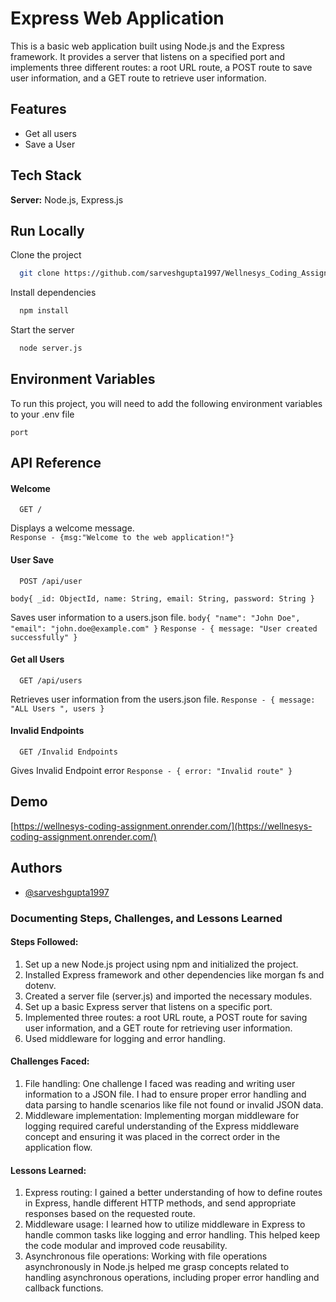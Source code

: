 # Express Web Application

This is a basic web application built using Node.js and the Express framework. It provides a server that listens on a specified port and implements three different routes: a root URL route, a POST route to save user information, and a GET route to retrieve user information.


## Features

- Get all users
- Save a User

## Tech Stack

**Server:** Node.js, Express.js


## Run Locally

Clone the project

```bash
  git clone https://github.com/sarveshgupta1997/Wellnesys_Coding_Assignment.git
```

Install dependencies

```bash
  npm install
```

Start the server

```bash
  node server.js
```

## Environment Variables

To run this project, you will need to add the following environment variables to your .env file


`port`


## API Reference

#### Welcome

```http
  GET /
```

Displays a welcome message.  
`Response - {msg:"Welcome to the web application!"} `

#### User Save

```http
  POST /api/user
```
`body{
  _id: ObjectId,
  name: String,
  email: String,
  password: String
}`

Saves user information to a users.json file.
`body{
  "name": "John Doe",
  "email": "john.doe@example.com"
}`
`Response - { message: "User created successfully" } `

#### Get all Users

```http
  GET /api/users
```

Retrieves user information from the users.json file.
`Response - { message: "ALL Users ", users } `


#### Invalid Endpoints

```http
  GET /Invalid Endpoints
```
Gives Invalid Endpoint error
`Response - { error: "Invalid route" } `


## Demo

[https://wellnesys-coding-assignment.onrender.com/](https://wellnesys-coding-assignment.onrender.com/)

## Authors

- [@sarveshgupta1997](https://github.com/sarveshgupta1997)


### Documenting Steps, Challenges, and Lessons Learned

#### Steps Followed:
1. Set up a new Node.js project using npm and initialized the project.
2. Installed Express framework and other dependencies like morgan fs and dotenv.
3. Created a server file (server.js) and imported the necessary modules.
4. Set up a basic Express server that listens on a specific port.
5. Implemented three routes: a root URL route, a POST route for saving user information, and a GET route for retrieving user information.
6. Used middleware for logging and error handling.

#### Challenges Faced:
1. File handling: One challenge I faced was reading and writing user information to a JSON file. I had to ensure proper error handling and data parsing to handle scenarios like file not found or invalid JSON data.
2. Middleware implementation: Implementing morgan middleware for logging  required careful understanding of the Express middleware concept and ensuring it was placed in the correct order in the application flow.

#### Lessons Learned:
1. Express routing: I gained a better understanding of how to define routes in Express, handle different HTTP methods, and send appropriate responses based on the requested route.
2. Middleware usage: I learned how to utilize middleware in Express to handle common tasks like logging and error handling. This helped keep the code modular and improved code reusability.
3. Asynchronous file operations: Working with file operations asynchronously in Node.js helped me grasp concepts related to handling asynchronous operations, including proper error handling and callback functions.